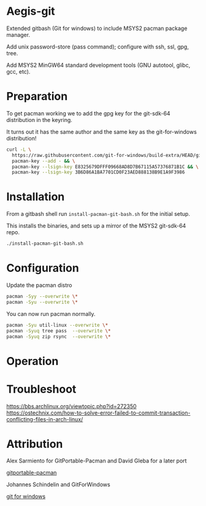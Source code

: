 # Aegis-git

Extended gitbash (Git for windows) to include MSYS2 pacman package manager.

Add unix password-store (pass command); configure with ssh, ssl, gpg, tree.

Add MSYS2 MinGW64 standard development tools (GNU autotool, glibc, gcc, etc).


# Preparation

To get pacman working we to add the gpg key for the git-sdk-64 distribution in the keyring.

It turns out it has the same author and the same key as the git-for-windows distribution!


```bash
curl -L \
  https://raw.githubusercontent.com/git-for-windows/build-extra/HEAD/git-for-windows-keyring/git-for-windows.gpg | \
  pacman-key --add - && \
  pacman-key --lsign-key E8325679DFFF09668AD8D7B67115A57376871B1C && \
  pacman-key --lsign-key 3B6D86A1BA7701CD0F23AED888138B9E1A9F3986
```


# Installation

From a gitbash shell run `install-pacman-git-bash.sh` for the initial setup.

This installs the binaries, and sets up a mirror of the MSYS2 git-sdk-64 repo.


```bash
./install-pacman-git-bash.sh
```

  

# Configuration

Update the pacman distro


```bash
pacman -Syy --overwrite \*
pacman -Syu --overwrite \*
```


You can now run pacman normally.

```bash
pacman -Syu util-linux --overwrite \*
pacman -Syuq tree pass  --overwrite \*
pacman -Syuq zip rsync  --overwrite \*
```


# Operation





# Troubleshoot

  https://bbs.archlinux.org/viewtopic.php?id=272350
  https://ostechnix.com/how-to-solve-error-failed-to-commit-transaction-conflicting-files-in-arch-linux/

# Attribution

Alex Sarmiento for GitPortable-Pacman and David Gleba for a later port

[gitportable-pacman](https://github.com/dgleba/gitportable-pacman)


Johannes Schindelin and GitForWindows

[git for windows](https://gitforwindows.org/install-inside-msys2-proper.html)


